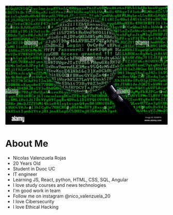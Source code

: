 ![Ethical_Hacking!](/assets/concept-of-computer-hacking-in-the-form-of-a-personal-computer-screen-viewed-through-a-magnifying-glass-R5HMYN.jpg "Ethical_hacking")


# About Me
- Nicolas Valenzuela Rojas
- 20 Years Old
- Student in Duoc UC
- IT engineer
- Learning JS, React, python, HTML, CSS, SQL, Angular 
- I love study courses and news technologies
- I'm good work in team 
- Follow me on instagram @nico_valenzuela_20
- I love Cibersecurity
- I love Ethical Hacking 
